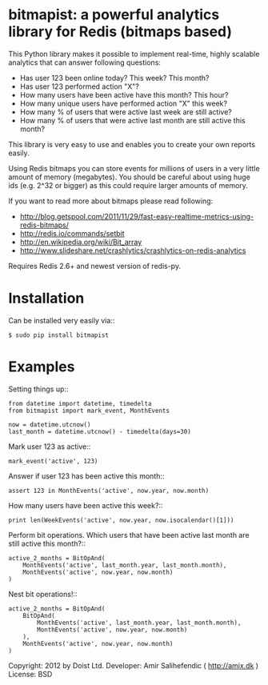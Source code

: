 bitmapist: a powerful analytics library for Redis (bitmaps based)
=================================================================

This Python library makes it possible to implement real-time, highly scalable analytics that can answer following questions:

* Has user 123 been online today? This week? This month?
* Has user 123 performed action "X"?
* How many users have been active have this month? This hour?
* How many unique users have performed action "X" this week?
* How many % of users that were active last week are still active?
* How many % of users that were active last month are still active this month?

This library is very easy to use and enables you to create your own reports easily.

Using Redis bitmaps you can store events for millions of users in a very little amount of memory (megabytes).
You should be careful about using huge ids (e.g. 2^32 or bigger) as this could require larger amounts of memory.

If you want to read more about bitmaps please read following:
* http://blog.getspool.com/2011/11/29/fast-easy-realtime-metrics-using-redis-bitmaps/
* http://redis.io/commands/setbit
* http://en.wikipedia.org/wiki/Bit_array
* http://www.slideshare.net/crashlytics/crashlytics-on-redis-analytics

Requires Redis 2.6+ and newest version of redis-py.

Installation
============

Can be installed very easily via::

    $ sudo pip install bitmapist

Examples
========

Setting things up::

    from datetime import datetime, timedelta
    from bitmapist import mark_event, MonthEvents

    now = datetime.utcnow()
    last_month = datetime.utcnow() - timedelta(days=30)

Mark user 123 as active::

    mark_event('active', 123)

Answer if user 123 has been active this month::

    assert 123 in MonthEvents('active', now.year, now.month)

How many users have been active this week?::

    print len(WeekEvents('active', now.year, now.isocalendar()[1]))

Perform bit operations. Which users that have been active last month are still active this month?::

    active_2_months = BitOpAnd(
        MonthEvents('active', last_month.year, last_month.month),
        MonthEvents('active', now.year, now.month)
    )

Nest bit operations!::

    active_2_months = BitOpAnd(
        BitOpAnd(
            MonthEvents('active', last_month.year, last_month.month),
            MonthEvents('active', now.year, now.month)
        ),
        MonthEvents('active', now.year, now.month)
    )

Copyright: 2012 by Doist Ltd.
Developer: Amir Salihefendic ( http://amix.dk )
License: BSD
